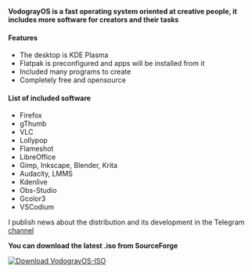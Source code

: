 **VodograyOS is a fast operating system oriented at creative people, it includes more software for creators and their tasks**

#### Features
- The desktop is KDE Plasma
- Flatpak is preconfigured and apps will be installed from it
- Included many programs to create
- Completely free and opensource

#### List of included software
- Firefox
- gThumb
- VLC
- Lollypop
- Flameshot
- LibreOffice
- Gimp, Inkscape, Blender, Krita
- Audacity, LMMS
- Kdenlive
- Obs-Studio
- Gcolor3
- VSCodium


 I publish news about the distribution and its development in the Telegram [channel](https://t.me/VodograyOS)


**You can download the latest .iso from SourceForge**

[![Download VodograyOS-ISO](https://a.fsdn.com/con/app/sf-download-button)](https://sourceforge.net/projects/vodograyos-iso/files/latest/download)
